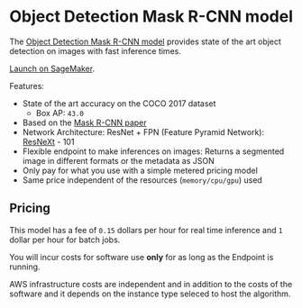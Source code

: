 # Object Detection Mask R-CNN model

The [Object Detection Mask R-CNN model](https://aws.amazon.com/marketplace/)
provides state of the art object detection on images with fast inference times.

[Launch on SageMaker]().

Features:

- State of the art accuracy on the COCO 2017 dataset
    - Box AP: `43.0`
- Based on the [Mask R-CNN paper](https://arxiv.org/abs/1703.06870v3)
- Network Architecture: ResNet + FPN (Feature Pyramid Network): [ResNeXt](https://github.com/facebookresearch/ResNeXt) - 101
- Flexible endpoint to make inferences on images: Returns a segmented image in different formats or the metadata as JSON
- Only pay for what you use with a simple metered pricing model
- Same price independent of the resources (`memory/cpu/gpu`) used

## Pricing

This model has a fee of `0.15` dollars per hour for real time inference and `1` dollar per hour for batch jobs.

You will incur costs for software use **only** for as long as the Endpoint is running.

AWS infrastructure costs are independent and in addition to the costs of the software
and it depends on the instance type seleced to host the algorithm.

